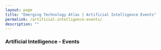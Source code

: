 ```yaml
---
layout: page
title: "Emerging Technology Atlas | Artificial Intelligence Events"
permalink: /artificial-intelligence-events/
description: ""
---
```


### Artificial Intelligence - Events
